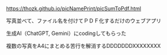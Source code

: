 https://thozk.github.io/picNamePrint/picSumToPdf.html

写真並べて、ファイル名を付けてＰＤＦ化するだけのウェブアプリ

生成AI（ChatGPT, Gemini）にcodingしてもらった

複数の写真をA4にまとめる苦行を解消するDDDDDDDXXXXXXXX
